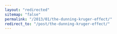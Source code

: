 ```yaml
---
layout: "redirected"
sitemap: "false"
permalink: "/2013/01/the-dunning-kruger-effect/"
redirect_to: "/post/the-dunning-kruger-effect/"
---
```




